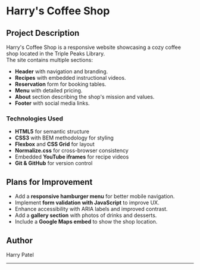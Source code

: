 # Harry's Coffee Shop

## Project Description
Harry's Coffee Shop is a responsive website showcasing a cozy coffee shop located in the Triple Peaks Library.  
The site contains multiple sections:
- **Header** with navigation and branding.
- **Recipes** with embedded instructional videos.
- **Reservation** form for booking tables.
- **Menu** with detailed pricing.
- **About** section describing the shop's mission and values.
- **Footer** with social media links.

### Technologies Used
- **HTML5** for semantic structure
- **CSS3** with BEM methodology for styling
- **Flexbox** and **CSS Grid** for layout
- **Normalize.css** for cross-browser consistency
- Embedded **YouTube iframes** for recipe videos
- **Git & GitHub** for version control

## Plans for Improvement
- Add a **responsive hamburger menu** for better mobile navigation.
- Implement **form validation with JavaScript** to improve UX.
- Enhance accessibility with ARIA labels and improved contrast.
- Add a **gallery section** with photos of drinks and desserts.
- Include a **Google Maps embed** to show the shop location.

## Author
Harry Patel

---
